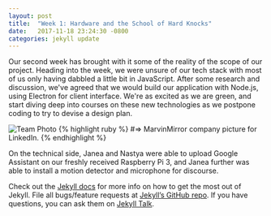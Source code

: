 ```yaml
---
layout: post
title:  "Week 1: Hardware and the School of Hard Knocks"
date:   2017-11-18 23:24:30 -0800
categories: jekyll update
---
```


Our second week has brought with it some of the reality of the scope of our project. Heading into the week, we were unsure of our tech stack with most of us only having dabbled a little bit in JavaScript. After some research and discussion, we've agreed that we would build our application with Node.js, using Electron for client interface. We're as excited as we are green, and start diving deep into courses on these new technologies as we postpone coding to try to devise a design plan.

![Team Photo](/images/teamRUS.jpg)
{% highlight ruby %}
#=> MarvinMirror company picture for LinkedIn.
{% endhighlight %}

On the technical side, Janea and Nastya were able to upload Google Assistant on our freshly received Raspberry Pi 3, and Janea further was able to install a motion detector and microphone for discourse.

Check out the [Jekyll docs][jekyll-docs] for more info on how to get the most out of Jekyll. File all bugs/feature requests at [Jekyll’s GitHub repo][jekyll-gh]. If you have questions, you can ask them on [Jekyll Talk][jekyll-talk].

[jekyll-docs]: https://jekyllrb.com/docs/home
[jekyll-gh]:   https://github.com/jekyll/jekyll
[jekyll-talk]: https://talk.jekyllrb.com/
